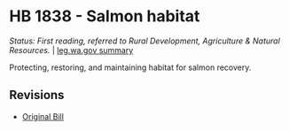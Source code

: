 # HB 1838 - Salmon habitat
*Status: First reading, referred to Rural Development, Agriculture & Natural Resources.* | [leg.wa.gov summary](https://app.leg.wa.gov/billsummary?BillNumber=1838&Year=2021)

Protecting, restoring, and maintaining habitat for salmon recovery.

## Revisions
* [Original Bill](1/)